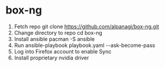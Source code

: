 # box-ng

1. Fetch repo git clone https://github.com/alpanagi/box-ng.git
2. Change directory to repo cd box-ng
3. Install ansible pacman -S ansible
4. Run ansible-playbook playbook.yaml --ask-become-pass
5. Log into Firefox account to enable Sync
6. Install proprietary nvidia driver
